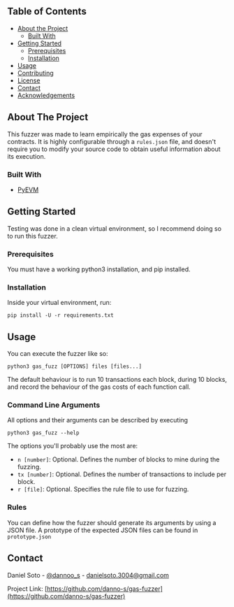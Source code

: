 <!-- TABLE OF CONTENTS -->
## Table of Contents

* [About the Project](#about-the-project)
  * [Built With](#built-with)
* [Getting Started](#getting-started)
  * [Prerequisites](#prerequisites)
  * [Installation](#installation)
* [Usage](#usage)
* [Contributing](#contributing)
* [License](#license)
* [Contact](#contact)
* [Acknowledgements](#acknowledgements)



<!-- ABOUT THE PROJECT -->
## About The Project
This fuzzer was made to learn empirically the gas expenses of your contracts. It is highly configurable through a `rules.json` file, and doesn't require you to modify your source code to obtain useful information about its execution.

### Built With
* [PyEVM](https://github.com/ethereum/py-evm)

<!-- GETTING STARTED -->
## Getting Started

Testing was done in a clean virtual environment, so I recommend doing so to run this fuzzer.

### Prerequisites

You must have a working python3 installation, and pip installed.

### Installation

Inside your virtual environment, run:
```
pip install -U -r requirements.txt
```

<!-- USAGE EXAMPLES -->
## Usage

You can execute the fuzzer like so:
```
python3 gas_fuzz [OPTIONS] files [files...]
```

The default behaviour is to run 10 transactions each block, during 10 blocks, and record the behaviour of the gas costs of each function call.

### Command Line Arguments

All options and their arguments can be described by executing
```
python3 gas_fuzz --help
```

The options you'll probably use the most are:
- `n [number]`: Optional. Defines the number of blocks to mine during the fuzzing.
- `tx [number]`: Optional. Defines the number of transactions to include per block.
- `r [file]`: Optional. Specifies the rule file to use for fuzzing.

### Rules

You can define how the fuzzer should generate its arguments by using a JSON file. A prototype of the expected JSON files can be found in `prototype.json`

<!-- LICENSE
## License

Distributed under the MIT License. See `LICENSE` for more information.
-->


<!-- CONTACT -->
## Contact

Daniel Soto - [@dannoo_s](https://twitter.com/dannoo_s) - danielsoto.3004@gmail.com

Project Link: [https://github.com/danno-s/gas-fuzzer](https://github.com/danno-s/gas-fuzzer)
